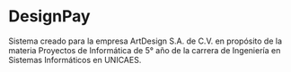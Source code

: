 # DesignPay
Sistema creado para la empresa ArtDesign S.A. de C.V. en propósito de la materia Proyectos de Informática de 5° año de la carrera de Ingeniería en Sistemas Informáticos en UNICAES.
